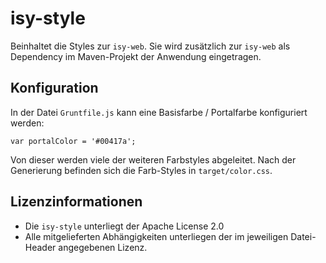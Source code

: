 # isy-style

Beinhaltet die Styles zur `isy-web`.
Sie wird zusätzlich zur `isy-web` als Dependency im Maven-Projekt der Anwendung eingetragen. 

## Konfiguration

In der Datei `Gruntfile.js` kann eine Basisfarbe / Portalfarbe konfiguriert werden:

`var portalColor = '#00417a';`

Von dieser werden viele der weiteren Farbstyles abgeleitet.
Nach der Generierung befinden sich die Farb-Styles in `target/color.css`.

## Lizenzinformationen

* Die `isy-style` unterliegt der Apache License 2.0
* Alle mitgelieferten Abhängigkeiten unterliegen der im jeweiligen Datei-Header angegebenen Lizenz.